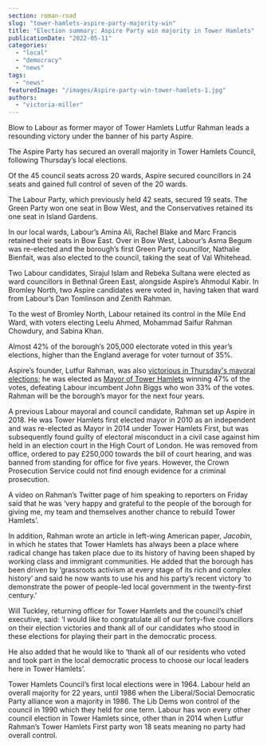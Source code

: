 ```yaml
---
section: roman-road
slug: "tower-hamlets-aspire-party-majority-win"
title: "Election summary: Aspire Party win majority in Tower Hamlets"
publicationDate: "2022-05-11"
categories: 
  - "local"
  - "democracy"
  - "news"
tags: 
  - "news"
featuredImage: "/images/Aspire-party-win-tower-hamlets-1.jpg"
authors: 
  - "victoria-miller"
---
```


Blow to Labour as former mayor of Tower Hamlets Lutfur Rahman leads a resounding victory under the banner of his party Aspire.

The Aspire Party has secured an overall majority in Tower Hamlets Council, following Thursday’s local elections. 

Of the 45 council seats across 20 wards, Aspire secured councillors in 24 seats and gained full control of seven of the 20 wards.

The Labour Party, which previously held 42 seats, secured 19 seats. The Green Party won one seat in Bow West, and the Conservatives retained its one seat in Island Gardens.

In our local wards, Labour’s Amina Ali, Rachel Blake and Marc Francis retained their seats in Bow East. Over in Bow West, Labour’s Asma Begum was re-elected and the borough’s first Green Party councillor, Nathalie Bienfait, was also elected to the council, taking the seat of Val Whitehead.

Two Labour candidates, Sirajul Islam and Rebeka Sultana were elected as ward councillors in Bethnal Green East, alongside Aspire’s Ahmodul Kabir. In Bromley North, two Aspire candidates were voted in, having taken that ward from Labour’s Dan Tomlinson and Zenith Rahman.

To the west of Bromley North, Labour retained its control in the Mile End Ward, with voters electing Leelu Ahmed, Mohammad Saifur Rahman Chowdury, and Sabina Khan. 

Almost 42% of the borough’s 205,000 electorate voted in this year’s elections, higher than the England average for voter turnout of 35%. 

Aspire’s founder, Lutfur Rahman, was also [victorious in Thursday's mayoral elections](https://romanroadlondon.com/notices/luftur-rahman-is-the-new-mayor-of-tower-hamlets/); he was elected as [Mayor of Tower Hamlets](https://democracy.towerhamlets.gov.uk/mgMemberIndex.aspx?bcr=1) winning 47% of the votes, defeating Labour incumbent John Biggs who won 33% of the votes.  Rahman will be the borough’s mayor for the next four years.

A previous Labour mayoral and council candidate, Rahman set up Aspire in 2018. He was Tower Hamlets first elected mayor in 2010 as an independent and was re-elected as Mayor in 2014 under Tower Hamlets First, but was subsequently found guilty of electoral misconduct in a civil case against him held in an election court in the High Court of London. He was removed from office, ordered to pay £250,000 towards the bill of court hearing, and was banned from standing for office for five years. However, the Crown Prosecution Service could not find enough evidence for a criminal prosecution.

A video on Rahman’s Twitter page of him speaking to reporters on Friday said that he was ‘very happy and grateful to the people of the borough for giving me, my team and themselves another chance to rebuild Tower Hamlets’.

In addition, Rahman wrote an article in left-wing American paper, _Jacobin_, in which he states that Tower Hamlets has always been a place where radical change has taken place due to its history of having been shaped by working class and immigrant communities. He added that the borough has been driven by ‘grassroots activism at every stage of its rich and complex history’ and said he now wants to use his and his party’s recent victory ‘to demonstrate the power of people-led local government in the twenty-first century.’

Will Tuckley, returning officer for Tower Hamlets and the council’s chief executive, said: ‘I would like to congratulate all of our forty-five councillors on their election victories and thank all of our candidates who stood in these elections for playing their part in the democratic process.

He also added that he would like to ‘thank all of our residents who voted and took part in the local democratic process to choose our local leaders here in Tower Hamlets’.

Tower Hamlets Council’s first local elections were in 1964. Labour held an overall majority for 22 years, until 1986 when the Liberal/Social Democratic Party alliance won a majority in 1986. The Lib Dems won control of the council in 1990 which they held for one term. Labour has won every other council election in Tower Hamlets since, other than in 2014 when Lutfur Rahman’s Tower Hamlets First party won 18 seats meaning no party had overall control.


